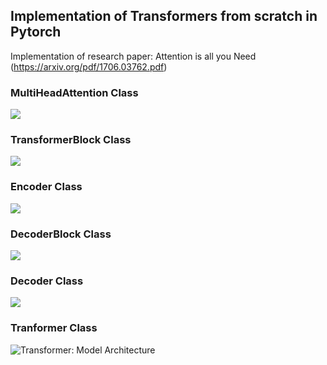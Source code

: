 ## Implementation of Transformers from scratch in Pytorch 

Implementation of research paper: Attention is all you Need (https://arxiv.org/pdf/1706.03762.pdf)

### MultiHeadAttention Class

![](https://i.imgur.com/eOXt35h.png)


### TransformerBlock Class

![](https://i.imgur.com/F6T6itS.png)

### Encoder Class 

![](https://i.imgur.com/551TiXe.png)

### DecoderBlock Class

![](https://i.imgur.com/XSuQ1NP.png)

### Decoder Class 

![](https://i.imgur.com/V8mQSwq.png)

### Tranformer Class 

![Transformer: Model Architecture](https://i.imgur.com/Rr4AdFs.png)